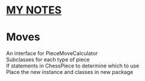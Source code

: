 # <u>MY NOTES</u>

# Moves
An interface for PieceMoveCalculator\
Subclasses for each type of piece\
If statements in ChessPiece to determine which to use\
Place the new instance and classes in new package
